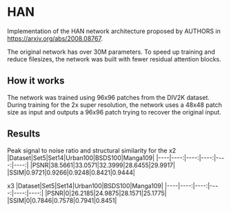 # HAN

Implementation of the HAN network architecture proposed by AUTHORS in https://arxiv.org/abs/2008.08767.

The original network has over 30M parameters. To speed up training and reduce filesizes, the network was built with fewer residual attention blocks.

## How it works

The network was trained using 96x96 patches from the DIV2K dataset. During training for the 2x super resolution, the network uses a 48x48 patch size as input and outputs a 96x96 patch trying to recover the original input.

## Results
Peak signal to noise ratio and structural similarity for the 
x2
|Dataset|Set5|Set14|Urban100|BSDS100|Manga109|
|----|----:|----:|----:|----:|----:|
|PSNR|38.5661|33.0571|32.3999|28.6455|29.9917|
|SSIM|0.9721|0.9266|0.9248|0.8421|0.9444|


x3
|Dataset|Set5|Set14|Urban100|BSDS100|Manga109|
|----|----:|----:|----:|----:|----:|
|PSNR|0|26.2185|24.9875|28.1571|25.1775|
|SSIM|0|0.7846|0.7578|0.7941|0.8451|



